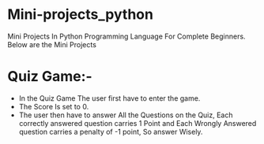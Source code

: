 # Mini-projects_python
Mini Projects In Python Programming Language For Complete Beginners.
Below are the Mini Projects 

# Quiz Game:-
* In the Quiz Game The user first have to enter the game.
* The Score Is set to 0.
* The user then have to answer All the Questions on the Quiz, Each correctly answered question carries 1 Point and Each Wrongly Answered question carries a penalty of -1 point, So answer Wisely. 
